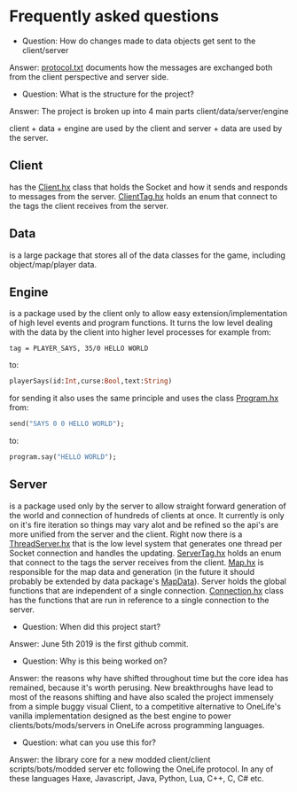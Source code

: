 Frequently asked questions
============

* Question: How do changes made to data objects get sent to the client/server 

Answer: [protocol.txt](protocol.txt) documents how the messages are exchanged both from the client perspective and server side.

* Question: What is the structure for the project?

Answer: The project is broken up into 4 main parts client/data/server/engine

client + data + engine are used by the client and server + data are used by the server. 

## Client
 has the [Client.hx](openlife/client/Client.hx) class that holds the Socket and how it sends and responds to messages from the server. [ClientTag.hx](openlife/client/ClientTag.hx) holds an enum that connect to the tags the client receives from the server.

## Data
is a large package that stores all of the data classes for the game, including object/map/player data.

## Engine
 is a package used by the client only to allow easy extension/implementation of high level events and program functions. It turns the low level dealing with the data by the client into higher level processes for example 
from:  
```
tag = PLAYER_SAYS, 35/0 HELLO WORLD
``` 
to: 
```haxe 
playerSays(id:Int,curse:Bool,text:String)
```
for sending it also uses the same principle and uses the class [Program.hx](openlife/engine/Program.hx)
from:
```haxe
send("SAYS 0 0 HELLO WORLD");
```
to:
```haxe
program.say("HELLO WORLD");
```

## Server

is a package used only by the server to allow straight forward generation of the world and connection of hundreds of clients at once. It currently is only on it's fire iteration so things may vary alot and be refined so the api's are more unified from the server and the client. Right now there is a [ThreadServer.hx](openlife/server/ThreadServer.hx) that is the low level system that generates one thread per Socket connection and handles the updating. [ServerTag.hx](openlife/client/ServerTag.hx) holds an enum that connect to the tags the server receives from the client. [Map.hx](openlife/server/Map.hx) is responsible for the map data and generation (in the future it should probably be extended by data package's [MapData](openlife/data/map/MapData.hx)). Server holds the global functions that are independent of a single connection. [Connection.hx](openlife/server/Connection.hx) class has the functions that are run in reference to a single connection to the server.

* Question: When did this project start?

Answer: June 5th 2019 is the first github commit.

* Question: Why is this being worked on?

Answer: the reasons why have shifted throughout time but the core idea has remained, because it's worth perusing. New breakthroughs have lead to most of the reasons shifting and have also scaled the project immensely from a simple buggy visual Client, to a competitive alternative to OneLife's vanilla implementation designed as the best engine to power clients/bots/mods/servers in OneLife across programming languages.

* Question: what can you use this for?

Answer: the library core for a new modded client/client scripts/bots/modded server etc following the OneLife protocol. In any of these languages Haxe, Javascript, Java, Python, Lua, C++, C, C# etc.